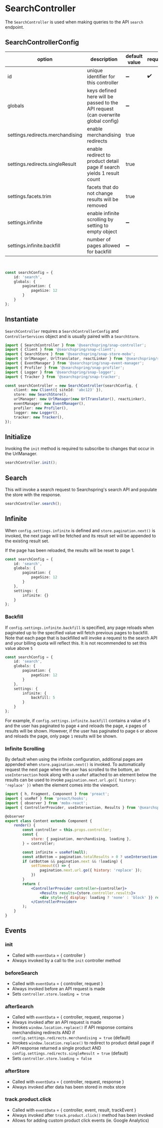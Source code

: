 # SearchController

The `SearchController` is used when making queries to the API `search` endpoint.

## SearchControllerConfig

| option | description | default value | required | 
|---|---|---|---|
| id | unique identifier for this controller | ➖ | ✔️ |
| globals | keys defined here will be passed to the API request (can overwrite global config)| ➖ |   |
| settings.redirects.merchandising | enable merchandising redirects | true |   |
| settings.redirects.singleResult | enable redirect to product detail page if search yields 1 result count | true |   |
| settings.facets.trim | facets that do not change results will be removed | true |   |
| settings.infinite | enable infinite scrolling by setting to empty object | ➖ |   |
| settings.infinite.backfill | number of pages allowed for backfill | ➖ |   |

<br>

```typescript
const searchConfig = {
	id: 'search',
	globals: {
		pagination: {
			pageSize: 12
		}
	}
};
```
## Instantiate
`SearchController` requires a `SearchControllerConfig` and `ControllerServices` object and is usually paired with a `SearchStore`.

```typescript
import { SearchController } from '@searchspring/snap-controller';
import { Client } from '@searchspring/snap-client';
import { SearchStore } from '@searchspring/snap-store-mobx';
import { UrlManager, UrlTranslator, reactLinker } from '@searchspring/snap-url-manager';
import { EventManager } from '@searchspring/snap-event-manager';
import { Profiler } from '@searchspring/snap-profiler';
import { Logger } from '@searchspring/snap-logger';
import { Tracker } from '@searchspring/snap-tracker';

const searchController = new SearchController(searchConfig, {
	client: new Client({ siteId: 'abc123' }),
	store: new SearchStore(),
	urlManager: new UrlManager(new UrlTranslator(), reactLinker),
	eventManager: new EventManager(),
	profiler: new Profiler(),
	logger: new Logger(),
	tracker: new Tracker(),
});
```

## Initialize
Invoking the `init` method is required to subscribe to changes that occur in the UrlManager.

```typescript
searchController.init();
```

## Search
This will invoke a search request to Searchspring's search API and populate the store with the response.

```typescript
searchController.search();
```

## Infinite
When `config.settings.infinite` is defined and `store.pagination.next()` is invoked, the next page will be fetched and its result set will be appended to the existing result set. 

If the page has been reloaded, the results will be reset to page 1.

```typescript
const searchConfig = {
	id: 'search',
	globals: {
		pagination: {
			pageSize: 12
		}
	},
	settings: {
		infinite: {}
	}
};
```

### Backfill
If `config.settings.infinite.backfill` is specified, any page reloads when paginated up to the specified value will fetch previous pages to backfill. Note that each page that is backfilled will invoke a request to the search API and your billing quota will reflect this. It is not recommended to set this value above `5`

```typescript
const searchConfig = {
	id: 'search',
	globals: {
		pagination: {
			pageSize: 12
		}
	},
	settings: {
		infinite: {
			backfill: 5
		}
	}
};
```

For example, if `config.settings.infinite.backfill` contains a value of `5` and the user has paginated to page `4` and reloads the page, `4` pages of results will be shown. However, if the user has paginated to page `6` or above and reloads the page, only page `1` results will be shown. 


### Infinite Scrolling
By default when using the infinite configuration, additional pages are appended when `store.pagination.next()` is invoked. To automatically request the next page when the user has scrolled to the bottom, an `useIntersection` hook along with a `useRef` attached to an element below the results can be used to invoke `pagination.next.url.go({ history: 'replace' })` when the element comes into the viewport. 

```jsx
import { h, Fragment, Component } from 'preact';
import { useRef } from 'preact/hooks';
import { observer } from 'mobx-react';
import { ControllerProvider, useIntersection, Results } from '@searchspring/snap-preact-components';

@observer
export class Content extends Component {
	render() {
		const controller = this.props.controller;
		const {
			store: { pagination, merchandising, loading },
		} = controller;

		const infinite = useRef(null);
		const atBottom = pagination.totalResults > 0 ? useIntersection(infinite, '50px') : false;
		if (atBottom && pagination.next && !loading) {
			setTimeout(() => {
				pagination.next.url.go({ history: 'replace' });
			})
		}
		return (
			<ControllerProvider controller={controller}>
				<Results results={store.controller.results}>		
				<div style={{ display: loading ? 'none' : 'block' }} ref={infinite}></div>
			</ControllerProvider>
		);
	}
}

```

## Events

### init
- Called with `eventData` = { controller }
- Always invoked by a call to the `init` controller method

### beforeSearch
- Called with `eventData` = { controller, request }
- Always invoked before an API request is made 
- Sets `controller.store.loading = true`

### afterSearch
- Called with `eventData` = { controller, request, response }
- Always invoked after an API request is made 
- Invokes `window.location.replace()` if API response contains merchandising redirects AND if `config.settings.redirects.merchandising = true` (default)
- Invokes `window.location.replace()` to redirect to product detail page if API response returned a single product AND `config.settings.redirects.singleResult = true` (default)
- Sets `controller.store.loading = false`

### afterStore
- Called with `eventData` = { controller, request, response }
- Always invoked after data has been stored in mobx store

### track.product.click
- Called with `eventData` = { controller, event, result, trackEvent } 
- Always invoked after `track.product.click()` method has been invoked
- Allows for adding custom product click events (ie. Google Analytics)
